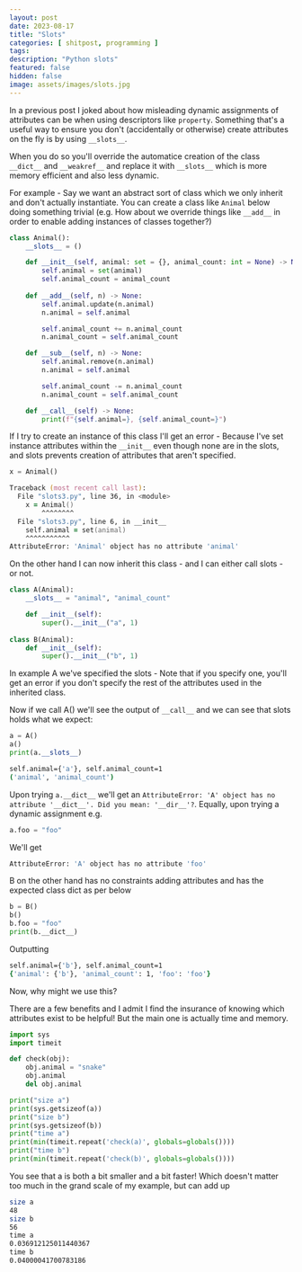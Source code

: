 ```yaml
---
layout: post
date: 2023-08-17
title: "Slots"
categories: [ shitpost, programming ]
tags: 
description: "Python slots"
featured: false
hidden: false
image: assets/images/slots.jpg
---
```


In a previous post I joked about how misleading dynamic assignments of attributes can be when using descriptors like `property`. Something that's a useful way to ensure you don't (accidentally or otherwise) create attributes on the fly is by using `__slots__`.

When you do so you'll override the automatice creation of the class `__dict__` and `__weakref__` and replace it with `__slots__` which is more memory efficient and also less dynamic. 

For example - Say we want an abstract sort of class which we only inherit and don't actually instantiate. You can create a class like `Animal` below doing something trivial (e.g. How about we override things like `__add__` in order to enable adding instances of classes together?)

```python
class Animal():
    __slots__ = ()

    def __init__(self, animal: set = {}, animal_count: int = None) -> None:
        self.animal = set(animal)
        self.animal_count = animal_count
    
    def __add__(self, n) -> None:
        self.animal.update(n.animal)
        n.animal = self.animal

        self.animal_count += n.animal_count
        n.animal_count = self.animal_count

    def __sub__(self, n) -> None:
        self.animal.remove(n.animal)
        n.animal = self.animal

        self.animal_count -= n.animal_count
        n.animal_count = self.animal_count

    def __call__(self) -> None:
        print(f"{self.animal=}, {self.animal_count=}")
```

If I try to create an instance of this class I'll get an error - Because I've set instance attributes within the `__init__` even though none are in the slots, and slots prevents creation of attributes that aren't specified.

```python
x = Animal()
```

```zsh
Traceback (most recent call last):
  File "slots3.py", line 36, in <module>
    x = Animal()
        ^^^^^^^^
  File "slots3.py", line 6, in __init__
    self.animal = set(animal)
    ^^^^^^^^^^^
AttributeError: 'Animal' object has no attribute 'animal'
```

On the other hand I can now inherit this class - and I can either call slots - or not.

```python
class A(Animal):
    __slots__ = "animal", "animal_count"

    def __init__(self):
        super().__init__("a", 1)
    
class B(Animal):
    def __init__(self):
        super().__init__("b", 1)
```

In example A we've specified the slots - Note that if you specify one, you'll get an error if you don't specify the rest of the attributes used in the inherited class. 

Now if we call A() we'll see the output of `__call__` and we can see that slots holds what we expect:

```python
a = A()
a()
print(a.__slots__)
```

```zsh
self.animal={'a'}, self.animal_count=1
('animal', 'animal_count')
```

Upon trying `a.__dict__` we'll get an `AttributeError: 'A' object has no attribute '__dict__'. Did you mean: '__dir__'?`. Equally, upon trying a dynamic assignment e.g. 

```python
a.foo = "foo"
```

We'll get 

```zsh
AttributeError: 'A' object has no attribute 'foo'
```

B on the other hand has no constraints adding attributes and has the expected class dict as per below

```python
b = B()
b()
b.foo = "foo"
print(b.__dict__)
```

Outputting
```zsh
self.animal={'b'}, self.animal_count=1
{'animal': {'b'}, 'animal_count': 1, 'foo': 'foo'}
```

Now, why might we use this? 

There are a few benefits and I admit I find the insurance of knowing which attributes exist to be helpful! But the main one is actually time and memory. 

```python
import sys
import timeit

def check(obj):
    obj.animal = "snake"
    obj.animal
    del obj.animal

print("size a")
print(sys.getsizeof(a))
print("size b")
print(sys.getsizeof(b))
print("time a")
print(min(timeit.repeat('check(a)', globals=globals())))
print("time b")
print(min(timeit.repeat('check(b)', globals=globals())))
```

You see that a is both a bit smaller and a bit faster! Which doesn't matter too much in the grand scale of my example, but can add up 

```zsh
size a
48
size b
56
time a
0.036912125011440367
time b
0.04000041700783186
```